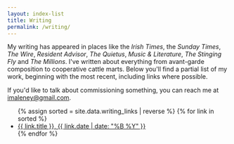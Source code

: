```yaml
---
layout: index-list
title: Writing
permalink: /writing/
---
```


My writing has appeared in places like the _Irish Times_, the _Sunday Times_, _The Wire_, _Resident Advisor_, _The Quietus_, _Music & Literature_, _The Stinging Fly_ and _The Millions_. I've written about everything from avant-garde composition to cooperative cattle marts. Below you'll find a partial list of my work, beginning with the most recent, including links where possible.

If you'd like to talk about commissioning something, you can reach me at [imaleney@gmail.com](mailto:imaleney@gmail.com). 

<ul class="link-list">
{% assign sorted = site.data.writing_links | reverse %}
{% for link in sorted %}
	<li {% if link.featured %} class="featured-link" {% endif %} >
		<a href="{{ link.href }}" rel="noopener" target="_blank">{{ link.title }}, {{ link.date | date: "%B %Y" }}</a>
		<!--{% if link.featured %} 
			<p>{{ link.description}}</p>
		{% endif %}-->
	</li>
{% endfor %}
</ul>